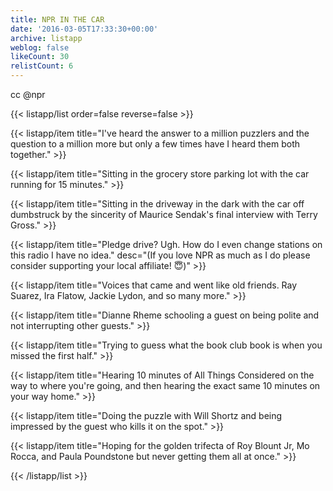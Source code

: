 ```yaml
---
title: NPR IN THE CAR
date: '2016-03-05T17:33:30+00:00'
archive: listapp
weblog: false
likeCount: 30
relistCount: 6
---
```


cc @npr

<!--more-->

{{< listapp/list order=false reverse=false >}}

   {{< listapp/item title="I've heard the answer to a million puzzlers and the question to a million more but only a few times have I heard them both together." >}}

   {{< listapp/item title="Sitting in the grocery store parking lot with the car running for 15 minutes." >}}

   {{< listapp/item title="Sitting in the driveway in the dark with the car off dumbstruck by the sincerity of Maurice Sendak's final interview with Terry Gross." >}}

   {{< listapp/item title="Pledge drive? Ugh. How do I even change stations on this radio I have no idea."
      desc="(If you love NPR as much as I do please consider supporting your local affiliate! 😇)" >}}

   {{< listapp/item title="Voices that came and went like old friends. Ray Suarez, Ira Flatow, Jackie Lydon, and so many more." >}}

   {{< listapp/item title="Dianne Rheme schooling a guest on being polite and not interrupting other guests." >}}

   {{< listapp/item title="Trying to guess what the book club book is when you missed the first half." >}}

   {{< listapp/item title="Hearing 10 minutes of All Things Considered on the way to where you're going, and then hearing the exact same 10 minutes on your way home." >}}

   {{< listapp/item title="Doing the puzzle with Will Shortz and being impressed by the guest who kills it on the spot." >}}

   {{< listapp/item title="Hoping for the golden trifecta of Roy Blount Jr, Mo Rocca, and Paula Poundstone but never getting them all at once." >}}

{{< /listapp/list >}}
